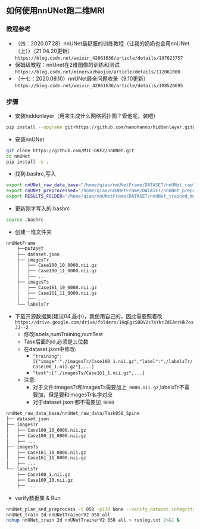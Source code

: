 ## 如何使用nnUNet跑二维MRI
### 教程参考
* （四：2020.07.28）nnUNet最舒服的训练教程（让我的奶奶也会用nnUNet（上））（21.04.20更新）
`https://blog.csdn.net/weixin_42061636/article/details/107623757`
* 保姆级教程：nnUnet在2维图像的训练和测试
`https://blog.csdn.net/minervazhaojie/article/details/112061000`
* （十七：2020.09.10）nnUNet最全问题收录（9.10更新）
`https://blog.csdn.net/weixin_42061636/article/details/108520695`

### 步骤
* 安装hiddenlayer（用来生成什么网络拓扑图？管他呢，装吧）
```bash
pip install --upgrade git+https://github.com/nanohanno/hiddenlayer.git@bugfix/get_trace_graph#egg=hiddenlayer
```
* 安装nnUNet
```bash
git clone https://github.com/MIC-DKFZ/nnUNet.git
cd nnUNet
pip install -e .
```
* 找到.bashrc,写入
```bash
export nnUNet_raw_data_base="/home/qiao/nnUNetFrame/DATASET/nnUNet_raw"
export nnUNet_preprocessed="/home/qiao/nnUNetFrame/DATASET/nnUNet_preprocessed"
export RESULTS_FOLDER="/home/qiao/nnUNetFrame/DATASET/nnUNet_trained_models"
```
* 更新刚才写入的.bashrc
```bash
source .bashrc
```
* 创建一堆文件夹
```bash
nnUNetFrame
    ├──DATASET
    ├── dataset.json
    ├── imagesTr
    │   ├── Case100_10_0000.nii.gz
    │   ├── Case100_11_0000.nii.gz
    │   ├── ...
    ├── imagesTs
    │   ├── Case161_10_0000.nii.gz
    │   ├── Case161_11_0000.nii.gz
    │   ├── ...
    └── labelsTr
```
* 下载开源数据集(建议04,最小)，我使用自己的，因此需要照着改
`https://drive.google.com/drive/folders/1HqEgzS8BV2c7xYNrZdEAnrHk7osJJ--2`
    * 修改labels,numTraining,numTest
    * Task后面的id,必须是三位数
    * 在dataset.json中修改:
        * `"training":[{"image":"./imagesTr/Case100_1.nii.gz","label":"./labelsTr/Case100_1.nii.gz"},...]`
        * `"test":["./imagesTs/Case161_1.nii.gz",...]`
    * 注意:
        * 对于文件:imagesTr和imagesTs需要加上`_0000.nii.gz`,labelsTr不需要加，但是要和imagesTr名字对应
        * 对于dataset.json:都不需要加`_0000`
```bash
nnUNet_raw_data_base/nnUNet_raw_data/Task058_Spine
├── dataset.json
├── imagesTr
│   ├── Case100_10_0000.nii.gz
│   ├── Case100_11_0000.nii.gz
│   ├── ...
├── imagesTs
│   ├── Case161_10_0000.nii.gz
│   ├── Case161_11_0000.nii.gz
│   ├── ...
└── labelsTr
    ├── Case100_1.nii.gz
    ├── Case100_10.nii.gz
    ├── ...
```
* verify数据集 & Run
```bash
nnUNet_plan_and_preprocess -t 058 -pl3d None --verify_dataset_integrity
nnUNet_train 2d nnUNetTrainerV2 058 all
nohup nnUNet_train 2d nnUNetTrainerV2 058 all > runlog.txt 2>&1 &
```